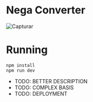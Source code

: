 # Nega Converter

![Capturar](https://github.com/user-attachments/assets/e027768b-c322-4006-ae22-34a97bc6f53b)



# Running

```
npm install
npm run dev
```

- TODO: BETTER DESCRIPTION
- TODO: COMPLEX BASIS
- TODO: DEPLOYMENT
